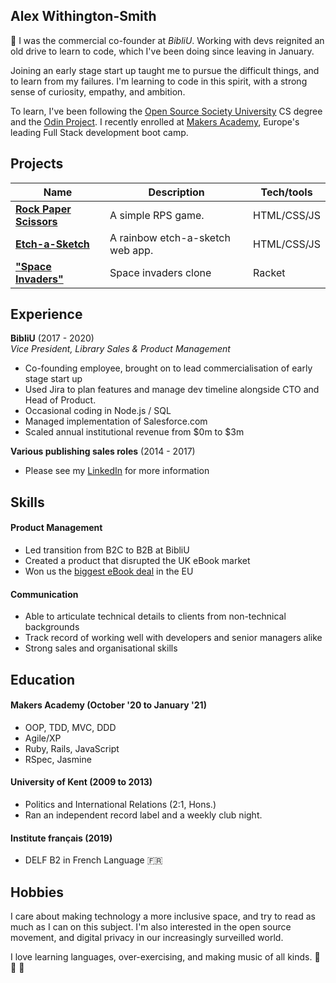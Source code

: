 ## Alex Withington-Smith
👋 I was the commercial co-founder at *BibliU*. Working with devs reignited an old drive to learn to code, which I've been doing since leaving in January.

Joining an early stage start up taught me to pursue the difficult things, and to learn from my failures. I'm learning to code in this spirit, with a strong sense of curiosity, empathy, and ambition.

To learn, I've been following the [Open Source Society University](https://github.com/ossu/computer-science) CS degree and the [Odin Project](https://www.theodinproject.com/). I recently enrolled at [Makers Academy](https://makers.tech/about-us/), Europe's leading Full Stack development boot camp.

## Projects

| Name                         | Description       | Tech/tools        |
| ---------------------------- | ----------------- | ----------------- |
| **[Rock Paper Scissors](https://github.com/ehwus/rock-paper-scissors)**            | A simple RPS game. | HTML/CSS/JS |
| **[Etch-a-Sketch](https://github.com/ehwus/etch-a-sketch)** | A rainbow etch-a-sketch web app. | HTML/CSS/JS              |
| **["Space Invaders"](https://github.com/ehwus/space_invaders)** | Space invaders clone | Racket              |

## Experience

**BibliU** (2017 - 2020)  
_Vice President, Library Sales & Product Management_

- Co-founding employee, brought on to lead commercialisation of early stage start up
- Used Jira to plan features and manage dev timeline alongside CTO and Head of Product.
- Occasional coding in Node.js / SQL
- Managed implementation of Salesforce.com
- Scaled annual institutional revenue from $0m to $3m

**Various publishing sales roles** (2014 - 2017)

- Please see my [LinkedIn](https://uk.linkedin.com/in/awithsmith) for more information


## Skills

#### Product Management

- Led transition from B2C to B2B at BibliU
- Created a product that disrupted the UK eBook market
- Won us the [biggest eBook deal](https://bibliu.com/blog/coventry-and-bibliu-the-eu-and-the-uks-largest-free-etextbook-program-for-students/) in the EU

#### Communication

- Able to articulate technical details to clients from non-technical backgrounds
- Track record of working well with developers and senior managers alike
- Strong sales and organisational skills

## Education

#### Makers Academy (October '20 to January '21)

- OOP, TDD, MVC, DDD
- Agile/XP
- Ruby, Rails, JavaScript
- RSpec, Jasmine

#### University of Kent (2009 to 2013)

- Politics and International Relations (2:1, Hons.)
- Ran an independent record label and a weekly club night.

#### Institute français (2019)

- DELF B2 in French Language 🇫🇷

## Hobbies

I care about making technology a more inclusive space, and try to read as much as I can on this subject. I'm also interested in the open source movement, and digital privacy in our increasingly surveilled world. 

I love learning languages, over-exercising, and making music of all kinds. 🎸🥁 🎹
